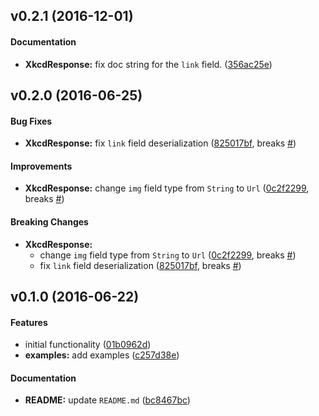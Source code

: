 <a name="v0.2.1"></a>
## v0.2.1 (2016-12-01)


#### Documentation

* **XkcdResponse:**  fix doc string for the `link` field. ([356ac25e](https://github.com/indiv0/xkcd-rs/commit/356ac25ee18a2a40aa2547c5bbef04cd258392dd))



<a name="v0.2.0"></a>
## v0.2.0 (2016-06-25)


#### Bug Fixes

* **XkcdResponse:**  fix `link` field deserialization ([825017bf](https://github.com/indiv0/xkcd-rs/commit/825017bfc12c07e4bfff94eafd754507442ee21c), breaks [#](https://github.com/indiv0/xkcd-rs/issues/))

#### Improvements

* **XkcdResponse:**  change `img` field type from `String` to `Url` ([0c2f2299](https://github.com/indiv0/xkcd-rs/commit/0c2f22994cbe714902334959bcb0be200ecd6d69), breaks [#](https://github.com/indiv0/xkcd-rs/issues/))

#### Breaking Changes

* **XkcdResponse:**
  *  change `img` field type from `String` to `Url` ([0c2f2299](https://github.com/indiv0/xkcd-rs/commit/0c2f22994cbe714902334959bcb0be200ecd6d69), breaks [#](https://github.com/indiv0/xkcd-rs/issues/))
  *  fix `link` field deserialization ([825017bf](https://github.com/indiv0/xkcd-rs/commit/825017bfc12c07e4bfff94eafd754507442ee21c), breaks [#](https://github.com/indiv0/xkcd-rs/issues/))



<a name="v0.1.0"></a>
## v0.1.0 (2016-06-22)


#### Features

*   initial functionality ([01b0962d](https://github.com/indiv0/xkcd-rs/commit/01b0962d3ef035e40f148a5502d85b7f44a5c197))
* **examples:**  add examples ([c257d38e](https://github.com/indiv0/xkcd-rs/commit/c257d38e53972ea4a69b7433fad1f2ab4e8d5d2b))

#### Documentation

* **README:**  update `README.md` ([bc8467bc](https://github.com/indiv0/xkcd-rs/commit/bc8467bcd154104f48a2426caead3b765cffebc5))
